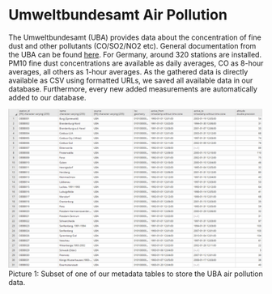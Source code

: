 # Umweltbundesamt Air Pollution

The Umweltbundesamt (UBA) provides data about the concentration of fine dust and other pollutants (CO/SO2/NO2 etc). General documentation from the UBA can be found [here](https://www.umweltbundesamt.de/daten/luftbelastung/aktuelle-luftdaten#/start?s=q64FAA==&_k=htnl59). For Germany, around 320 stations are installed. PM10 fine dust concentrations are available as daily averages, CO as 8-hour averages, all others as 1-hour averages. As the gathered data is directly available as CSV using formatted URLs, we saved all available data in our database. Furthermore, every new added measurements are automatically added to our database. 

![Table Metadata](tableMetadata.png)
Picture 1: Subset of one of our metadata tables to store the UBA air pollution data. 
